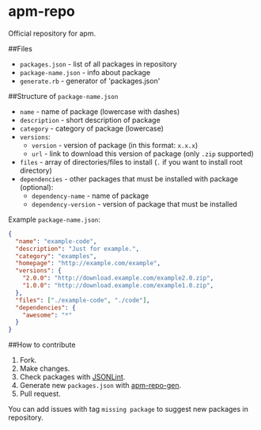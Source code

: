 apm-repo
========
Official repository for apm.


##Files
- `packages.json` - list of all packages in repository
- `package-name.json` - info about package
- `generate.rb` - generator of 'packages.json'

##Structure of `package-name.json`
- `name` - name of package (lowercase with dashes)
- `description` - short description of package
- `category` - category of package (lowercase)
- `versions`:
  - `version` - version of package (in this format: `x.x.x`)
  - `url` - link to download this version of package (only `.zip` supported)
- `files` - array of directories/files to install (`.` if you want to install root directory)
- `dependencies` - other packages that must be installed with package (optional):
  - `dependency-name` - name of package
  - `dependency-version` - version of package that must be installed

Example `package-name.json`:
```JSON
{
  "name": "example-code",
  "description": "Just for example.",
  "category": "examples",
  "homepage": "http://example.com/example",
  "versions": {
  	"2.0.0": "http://download.example.com/example2.0.zip",
  	"1.0.0": "http://download.example.com/example1.0.zip",
  },
  "files": ["./example-code", "./code"],
  "dependencies": {
    "awesome": "*"
  }
}
```

##How to contribute
1. Fork.
2. Make changes.
3. Check packages with [JSONLint](http://jsonlint.com/).
4. Generate new `packages.json` with [apm-repo-gen](https://github.com/neonowy/apm-repo-gen).
4. Pull request.

You can add issues with tag `missing package` to suggest new packages in repository.
